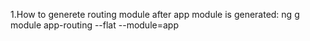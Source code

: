 1.How to generete routing module after app module is generated:
      ng g module app-routing --flat --module=app